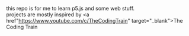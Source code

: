 this repo is for me to learn p5.js and some web stuff.<br>
projects are mostly inspired by <a href"https://www.youtube.com/c/TheCodingTrain" target="_blank">The Coding Train</a>
